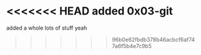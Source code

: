 <<<<<<< HEAD
added 0x03-git
=======
added a whole lots of stuff
yeah
>>>>>>> 96b0e62fbdb378b46acbcf6af747a6f5b4e7c9b5
